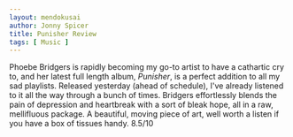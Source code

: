 ```yaml
---
layout: mendokusai
author: Jonny Spicer
title: Punisher Review
tags: [ Music ]
---
```

Phoebe Bridgers is rapidly becoming my go-to artist to have a cathartic cry to, and her latest
full length album, *Punisher*, is a perfect addition to all my sad playlists. Released
yesterday (ahead of schedule), I've already listened to it all the way through a bunch of
times. Bridgers effortlessly blends the pain of depression and heartbreak with a sort of
bleak hope, all in a raw, mellifluous package. A beautiful, moving piece of art, well worth
a listen if you have a box of tissues handy. 8.5/10